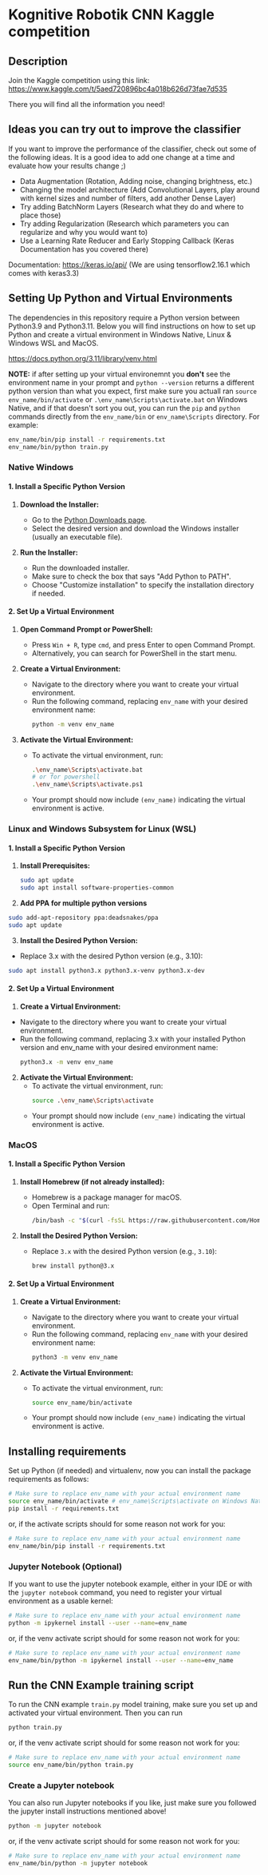 # Kognitive Robotik CNN Kaggle competition

## Description

Join the Kaggle competition using this link:
https://www.kaggle.com/t/5aed720896bc4a018b626d73fae7d535

There you will find all the information you need!

## Ideas you can try out to improve the classifier

If you want to improve the performance of the classifier, check out some of the
following ideas. It is a good idea to add one change at a time and evaluate how your
results change ;)

- Data Augmentation (Rotation, Adding noise, changing brightness, etc.)
- Changing the model architecture (Add Convolutional Layers, play around with kernel
  sizes and number of filters, add another Dense Layer)
- Try adding BatchNorm Layers (Research what they do and where to place those)
- Try adding Regularization (Research which parameters you can regularize and why you
  would want to)
- Use a Learning Rate Reducer and Early Stopping Callback (Keras Documentation has you
  covered there)

Documentation:
https://keras.io/api/ (We are using tensorflow2.16.1 which comes with keras3.3)

## Setting Up Python and Virtual Environments

The dependencies in this repository require a Python version between Python3.9 and
Python3.11. Below you will find instructions on how to set up Python and create a
virtual environment in Windows Native, Linux & Windows WSL and MacOS.

https://docs.python.org/3.11/library/venv.html

**NOTE:** if after setting up your virtual environemnt you **don't** see the environment
name in your prompt and `python --version` returns a different python version than what
you expect, first make sure you actuall ran `source env_name/bin/activate` or `.\env_name\Scripts\activate.bat` on Windows Native, and if that doesn't sort you out,
you can run the `pip` and `python` commands directly from the `env_name/bin` or
`env_name\Scripts` directory.
For example:

```sh
env_name/bin/pip install -r requirements.txt
env_name/bin/python train.py
```

### Native Windows

#### 1. Install a Specific Python Version

1. **Download the Installer:**

   - Go to the [Python Downloads page](https://www.python.org/downloads/).
   - Select the desired version and download the Windows installer
     (usually an executable file).

2. **Run the Installer:**
   - Run the downloaded installer.
   - Make sure to check the box that says "Add Python to PATH".
   - Choose "Customize installation" to specify the installation directory if needed.

#### 2. Set Up a Virtual Environment

1. **Open Command Prompt or PowerShell:**

   - Press `Win + R`, type `cmd`, and press Enter to open Command Prompt.
   - Alternatively, you can search for PowerShell in the start menu.

2. **Create a Virtual Environment:**

   - Navigate to the directory where you want to create your virtual environment.
   - Run the following command, replacing `env_name` with your desired environment name:
     ```sh
     python -m venv env_name
     ```

3. **Activate the Virtual Environment:**
   - To activate the virtual environment, run:
     ```sh
     .\env_name\Scripts\activate.bat
     # or for powershell
     .\env_name\Scripts\activate.ps1
     ```
   - Your prompt should now include `(env_name)` indicating the virtual environment
     is active.

### Linux and Windows Subsystem for Linux (WSL)

#### 1. Install a Specific Python Version

1. **Install Prerequisites:**
   ```sh
   sudo apt update
   sudo apt install software-properties-common
   ```
2. **Add PPA for multiple python versions**

```sh
sudo add-apt-repository ppa:deadsnakes/ppa
sudo apt update
```

3. **Install the Desired Python Version:**

- Replace 3.x with the desired Python version (e.g., 3.10):

```sh
sudo apt install python3.x python3.x-venv python3.x-dev
```

#### 2. Set Up a Virtual Environment

1. **Create a Virtual Environment:**

- Navigate to the directory where you want to create your virtual environment.
- Run the following command, replacing 3.x with your installed Python version and
  env_name with your desired environment name:
  ```sh
  python3.x -m venv env_name
  ```

2. **Activate the Virtual Environment:**
   - To activate the virtual environment, run:
     ```sh
     source .\env_name\Scripts\activate
     ```
   - Your prompt should now include `(env_name)` indicating the virtual environment is
     active.

### MacOS

#### 1. Install a Specific Python Version

1. **Install Homebrew (if not already installed):**

   - Homebrew is a package manager for macOS.
   - Open Terminal and run:
     ```sh
     /bin/bash -c "$(curl -fsSL https://raw.githubusercontent.com/Homebrew/install/HEAD/install.sh)"
     ```

2. **Install the Desired Python Version:**
   - Replace `3.x` with the desired Python version (e.g., `3.10`):
     ```sh
     brew install python@3.x
     ```

#### 2. Set Up a Virtual Environment

1. **Create a Virtual Environment:**

   - Navigate to the directory where you want to create your virtual environment.
   - Run the following command, replacing `env_name` with your desired environment name:
     ```sh
     python3 -m venv env_name
     ```

2. **Activate the Virtual Environment:**
   - To activate the virtual environment, run:
     ```sh
     source env_name/bin/activate
     ```
   - Your prompt should now include `(env_name)` indicating the virtual environment
     is active.

## Installing requirements

Set up Python (if needed) and virtualenv, now you can install the package requirements
as follows:

```sh
# Make sure to replace env_name with your actual environment name
source env_name/bin/activate # env_name\Scripts\activate on Windows Native
pip install -r requirements.txt
```

or, if the activate scripts should for some reason not work for you:

```sh
# Make sure to replace env_name with your actual environment name
env_name/bin/pip install -r requirements.txt
```

### Jupyter Notebook (Optional)

If you want to use the jupyter notebook example, either in your IDE or with the
`jupyter notebook` command, you need to register your virtual environment as a
usable kernel:

```sh
# Make sure to replace env_name with your actual environment name
python -m ipykernel install --user --name=env_name
```

or, if the venv activate script should for some reason not work for you:

```sh
# Make sure to replace env_name with your actual environment name
env_name/bin/python -m ipykernel install --user --name=env_name
```

## Run the CNN Example training script

To run the CNN example `train.py` model training, make sure you set up and activated
your virtual environment. Then you can run

```sh
python train.py
```

or, if the venv activate script should for some reason not work for you:

```sh
# Make sure to replace env_name with your actual environment name
source env_name/bin/python train.py
```

### Create a Jupyter notebook

You can also run Jupyter notebooks if you like, just make sure you followed the jupyter
install instructions mentioned above!

```sh
python -m jupyter notebook
```

or, if the venv activate script should for some reason not work for you:

```sh
# Make sure to replace env_name with your actual environment name
env_name/bin/python -m jupyter notebook
```

